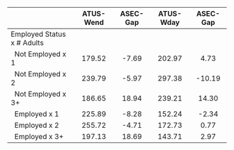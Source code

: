 
|                      |    ATUS-Wend |     ASEC-Gap |    ATUS-Wday |     ASEC-Gap |
| -------------------- | :----------: | :----------: | :----------: | :----------: |
| Employed Status x # Adults |              |              |              |              |
| &nbsp;&nbsp;Not Employed x 1 |       179.52 |        -7.69 |       202.97 |         4.73 |
| &nbsp;&nbsp;Not Employed x 2 |       239.79 |        -5.97 |       297.38 |       -10.19 |
| &nbsp;&nbsp;Not Employed x 3+ |       186.65 |        18.94 |       239.21 |        14.30 |
| &nbsp;&nbsp;Employed x 1 |       225.89 |        -8.28 |       152.24 |        -2.34 |
| &nbsp;&nbsp;Employed x 2 |       255.72 |        -4.71 |       172.73 |         0.77 |
| &nbsp;&nbsp;Employed x 3+ |       197.13 |        18.69 |       143.71 |         2.97 |

